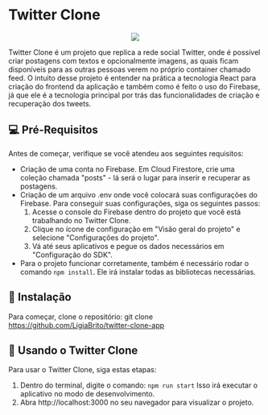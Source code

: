 # Twitter Clone

<p align="center">
  <img src=preview-twitter-clone.gif>
</p>

Twitter Clone é um projeto que replica a rede social Twitter, onde é possível criar postagens com textos e opcionalmente imagens, as quais ficam disponíveis para as outras pessoas verem no próprio container chamado feed. O intuito desse projeto é entender na prática a tecnologia React para criação do frontend da aplicação e também como é feito o uso do Firebase, já que ele é a tecnologia principal por trás das funcionalidades de criação e recuperação dos tweets.

## :computer: Pré-Requisitos

Antes de começar, verifique se você atendeu aos seguintes requisitos:
- Criação de uma conta no Firebase. Em Cloud Firestore, crie uma coleção chamada "posts" - lá será o lugar para inserir e recuperar as postagens.
- Criação de um arquivo .env onde você colocará suas configurações do Firebase. Para conseguir suas configurações, siga os seguintes passos:
  1. Acesse o console do Firebase dentro do projeto que você está trabalhando no Twitter Clone.
  2. Clique no ícone de configuração em "Visão geral do projeto" e selecione "Configurações do projeto".
  3. Vá até seus aplicativos e pegue os dados necessários em "Configuração do SDK".
- Para o projeto funcionar corretamente, também é necessário rodar o comando `npm install`. Ele irá instalar todas as bibliotecas necessárias.

## :rocket: Instalação

Para começar, clone o repositório:
git clone https://github.com/LigiaBrito/twitter-clone-app


## :star2: Usando o Twitter Clone

Para usar o Twitter Clone, siga estas etapas:

1. Dentro do terminal, digite o comando: ``npm run start``
Isso irá executar o aplicativo no modo de desenvolvimento.
2. Abra http://localhost:3000 no seu navegador para visualizar o projeto.





